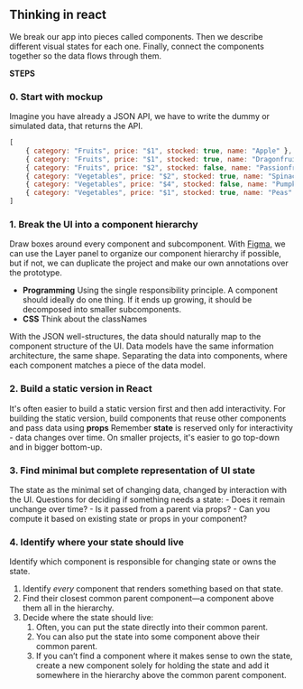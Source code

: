 ## Thinking in react
We break our app into pieces called components.
Then we describe different visual states for each one.
Finally, connect the components together so the data flows through them.

**STEPS**

### 0. Start with mockup
Imagine you have already a JSON API, we have to write the dummy or simulated data, that returns the API.

```javascript
[  
	{ category: "Fruits", price: "$1", stocked: true, name: "Apple" },  
	{ category: "Fruits", price: "$1", stocked: true, name: "Dragonfruit" },  
	{ category: "Fruits", price: "$2", stocked: false, name: "Passionfruit" },  
	{ category: "Vegetables", price: "$2", stocked: true, name: "Spinach" },  
	{ category: "Vegetables", price: "$4", stocked: false, name: "Pumpkin" },  
	{ category: "Vegetables", price: "$1", stocked: true, name: "Peas" }  
]
```

### 1. Break the UI into a component hierarchy
Draw boxes around every component and subcomponent. With [Figma,](https://www.figma.com) we can use the Layer panel to organize our component hierarchy if possible, but if not, we can duplicate the project and make our own annotations over the prototype.

* __Programming__ Using the single responsibility principle. A component should ideally do one thing. If it ends up growing, it should be decomposed into smaller subcomponents.
* __CSS__ Think about the classNames

With the JSON well-structures, the data should naturally map to the component structure of the UI. Data models have the same information architecture, the same shape. Separating the data into components, where each component matches a piece of the data model.

### 2. Build a static version in React
It's often easier to build a static version first and then add interactivity.
For building the static version, build components that reuse other components and pass data using **props** 
Remember __state__ is reserved only for interactivity - data changes over time.
On smaller projects, it's easier to go top-down and in bigger bottom-up.

### 3. Find minimal but complete representation of UI state

The state as the minimal set of changing data, changed by interaction with the UI.
Questions for deciding if something needs a state:
	- Does it remain unchange over time?
	- Is it passed from a parent via props?
	- Can you compute it based on existing state or props in your component?

### 4. Identify where your state should live
Identify which component is responsible for changing state or owns the state.
1.  Identify _every_ component that renders something based on that state.
2.  Find their closest common parent component—a component above them all in the hierarchy.
3.  Decide where the state should live:
    1.  Often, you can put the state directly into their common parent.
    2.  You can also put the state into some component above their common parent.
    3.  If you can’t find a component where it makes sense to own the state, create a new component solely for holding the state and add it somewhere in the hierarchy above the common parent component.